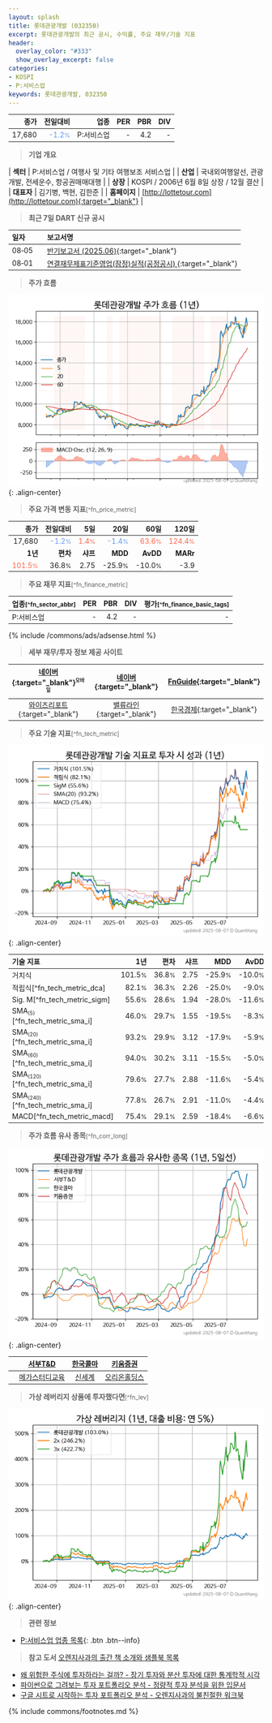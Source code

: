 ```yaml
---
layout: splash
title: 롯데관광개발 (032350)
excerpt: 롯데관광개발의 최근 공시, 수익률, 주요 재무/기술 지표
header:
  overlay_color: "#333"
  show_overlay_excerpt: false
categories:
- KOSPI
- P:서비스업
keywords: 롯데관광개발, 032350
---
```


| **종가** | **전일대비** | **업종** | **PER** | **PBR** | **DIV** |
| -------: | -----------: | -------: | ------: | ------: | ------: |
| 17,680 | <span style="color: cornflowerblue">-1.2<small>%</small></span> | P:서비스업 | - | 4.2 | - |

<!-- more -->


> **기업 개요**<a id="company"></a>

| <span style="white-space:nowrap;">**섹터**</span> | P:서비스업 / 여행사 및 기타 여행보조 서비스업 |
| <span style="white-space:nowrap;">**산업**</span> | 국내외여행알선, 관광개발, 전세운수, 항공권매매대행 |
| <span style="white-space:nowrap;">**상장**</span> | KOSPI / 2006년 6월 8일 상장 / 12월 결산 |
| <span style="white-space:nowrap;">**대표자**</span> | 김기병, 백현, 김한준 |
| <span style="white-space:nowrap;">**홈페이지**</span> | [http://lottetour.com](http://lottetour.com){:target="_blank"} |


> **최근 7일 DART 신규 공시**<a id="dart"></a>

| **일자** |      | **보고서명** |
| :------- | :--- | :----------- |
| 08&#x2011;05 | | [반기보고서 (2025.06)](https://dart.fss.or.kr/dsaf001/main.do?rcpNo=20250805000190){:target="_blank"} |
| 08&#x2011;01 | | [연결재무제표기준영업(잠정)실적(공정공시)              ](https://dart.fss.or.kr/dsaf001/main.do?rcpNo=20250801800641){:target="_blank"} |


> **주가 흐름**<a id="price"></a>

![032350](/stock/images/032350.png){: .align-center}


> **주요 가격 변동 지표**<small>[^fn_price_metric]</small>

| **종가** | **전일대비** | **5일** | **20일** | **60일** | **120일** |
| -------: | -----------: | ------: | -------: | -------: | --------: |
| 17,680 | <span style="color: cornflowerblue">-1.2<small>%</small></span> | <span style="color: tomato">1.4<small>%</small></span> | <span style="color: cornflowerblue">-1.4<small>%</small></span> | <span style="color: tomato">63.6<small>%</small></span> | <span style="color: tomato">124.4<small>%</small></span> |
| **1년** | **편차** | **샤프** | **MDD** | **AvDD** | **MARr** |
| <span style="color: tomato">101.5<small>%</small></span> | 36.8<small>%</small> | 2.75 | -25.9<small>%</small> | -10.0<small>%</small> | -3.9 |


> **주요 재무 지표**<small>[^fn_finance_metric]</small>

| **업종**<small>[^fn_sector_abbr]</small> | **PER** | **PBR** | **DIV** | **평가**<small>[^fn_finance_basic_tags]</small> |
| :--------------------------------------- | ------: | ------: | ------: | ----------------------------------------------: |
| P:서비스업 | - | 4.2 | - | - |



{% include /commons/ads/adsense.html %}

> **세부 재무/투자 정보 제공 사이트**

| [네이버](https://m.stock.naver.com/domestic/stock/032350/finance/summary){:target="_blank"}<sup><small>모바일</small></sup> | [네이버](https://finance.naver.com/item/coinfo.naver?code=032350){:target="_blank"} | [FnGuide](https://comp.fnguide.com/SVO2/ASP/SVD_Invest.asp?gicode=A032350&MenuYn=Y){:target="_blank"} |
| :---: | :---: | :---: |
| [와이즈리포트](https://comp.wisereport.co.kr/company/c1040001.aspx?cmp_cd=032350){:target="_blank"} | [밸류라인](https://www.valueline.co.kr/finance/summary/032350){:target="_blank"} | [한국경제](https://markets.hankyung.com/stock/032350/financial-summary){:target="_blank"} |


> **주요 기술 지표**<small>[^fn_tech_metric]</small>


![032350](/stock/images/032350_tech.png){: .align-center}

| **기술 지표** | **1년** | **편차** | **샤프** | **MDD** | **AvDD** |
| :------------ | ------: | -----------: | -------: | ------: | -------: |
| 거치식 | 101.5<small>%</small> | 36.8<small>%</small> | 2.75 | -25.9<small>%</small> | -10.0<small>%</small> |
| 적립식[^fn_tech_metric_dca] | 82.1<small>%</small> | 36.3<small>%</small> | 2.26 | -25.0<small>%</small> | -9.0<small>%</small> |
| Sig. M[^fn_tech_metric_sigm] | 55.6<small>%</small> | 28.6<small>%</small> | 1.94 | -28.0<small>%</small> | -11.6<small>%</small> |
| SMA<small><sub>(5)</sub></small>[^fn_tech_metric_sma_i] | 46.0<small>%</small> | 29.7<small>%</small> | 1.55 | -19.5<small>%</small> | -8.3<small>%</small> |
| SMA<small><sub>(20)</sub></small>[^fn_tech_metric_sma_i] | 93.2<small>%</small> | 29.9<small>%</small> | 3.12 | -17.9<small>%</small> | -5.9<small>%</small> |
| SMA<small><sub>(60)</sub></small>[^fn_tech_metric_sma_i] | 94.0<small>%</small> | 30.2<small>%</small> | 3.11 | -15.5<small>%</small> | -5.0<small>%</small> |
| SMA<small><sub>(120)</sub></small>[^fn_tech_metric_sma_i] | 79.6<small>%</small> | 27.7<small>%</small> | 2.88 | -11.6<small>%</small> | -5.4<small>%</small> |
| SMA<small><sub>(240)</sub></small>[^fn_tech_metric_sma_i] | 77.8<small>%</small> | 26.7<small>%</small> | 2.91 | -11.0<small>%</small> | -4.4<small>%</small> |
| MACD[^fn_tech_metric_macd] | 75.4<small>%</small> | 29.1<small>%</small> | 2.59 | -18.4<small>%</small> | -6.6<small>%</small> |


> **주가 흐름 유사 종목**<a id="corr"></a><small>[^fn_corr_long]</small>

![032350](/stock/images/032350_corr.png){: .align-center}

|       | [서부T&D](/006730/) | [한국콜마](/161890/) | [키움증권](/039490/) |
| :---: | :------------------------------------: | :------------------------------------: | :------------------------------------: |
|       | [메가스터디교육](/215200/) | [신세계](/004170/) | [오리온홀딩스](/001800/) |


> **가상 레버리지 상품에 투자했다면**<a id="2x"></a><small>[^fn_lev]</small>

![032350](/stock/images/032350_2x.png){: .align-center}


> **관련 정보**

- [P:서비스업 업종 목록](/stats/sector/kospi_업종_서비스업_종목/){: .btn .btn--info}

> **참고 도서** [오렌지사과의 출간 책 소개와 샘플북 목록](https://kongdori.tistory.com/691)

- [왜 위험한 주식에 투자하라는 걸까? - 장기 투자와 분산 투자에 대한 통계학적 시각](https://kongdori.tistory.com/421)
- [파이썬으로 그려보는 투자 포트폴리오 분석  - 정량적 투자 분석을 위한 입문서](https://kongdori.tistory.com/643)
- [구글 시트로 시작하는 투자 포트폴리오 분석 - 오렌지사과의 불친절한 워크북](https://kongdori.tistory.com/449)


{% include commons/footnotes.md %}